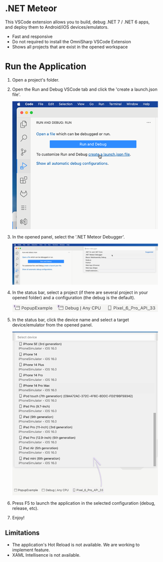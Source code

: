 # .NET Meteor

This VSCode extension allows you to build, debug .NET 7 / .NET 6 apps, and deploy them to Android/iOS devices/emulators.

* Fast and responsive
* Do not required to install the OmniSharp VSCode Extension
* Shows all projects that are exist in the opened workspace

# Run the Application

1. Open a project's folder.
1. Open the Run and Debug VSCode tab and click the 'create a launch.json file'.

    ![image](./img/build-file.png)
    
1. In the opened panel, select the '.NET Meteor Debugger'.

    ![image](./img/debugger.png)
    
1. In the status bar, select a project (if there are several project in your opened folder) and a configuration (the debug is the default).

    ![image](./img/status-1.png)

    
3. In the status bar, click the device name and select a target device/emulator from the opened panel.

    ![image](./img/devices.png)

1. Press F5 to launch the application in the selected configuration (debug, release, etc). 
1. Enjoy!

## Limitations

* The application's Hot Reload is not available. We are working to implement feature.
* XAML Intellisence is not available.
